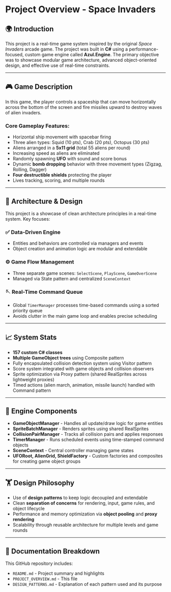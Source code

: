 # Project Overview - Space Invaders 

## 🌍 Introduction
This project is a real-time game system inspired by the original *Space Invaders* arcade game. The project was built in **C#** using a performance-focused, custom game engine called **Azul.Engine**. The primary objective was to showcase modular game architecture, advanced object-oriented design, and effective use of real-time constraints.

---

## 🎮 Game Description
In this game, the player controls a spaceship that can move horizontally across the bottom of the screen and fire missiles upward to destroy waves of alien invaders.

### Core Gameplay Features:
- Horizontal ship movement with spacebar firing
- Three alien types: Squid (10 pts), Crab (20 pts), Octopus (30 pts)
- Aliens arranged in a **5x11 grid** (total 55 aliens per round)
- Increasing speed as aliens are eliminated
- Randomly spawning **UFO** with sound and score bonus
- Dynamic **bomb dropping** behavior with three movement types (Zigzag, Rolling, Dagger)
- **Four destructible shields** protecting the player
- Lives tracking, scoring, and multiple rounds

---

## 🔄 Architecture & Design
This project is a showcase of clean architecture principles in a real-time system. Key focuses:

### ✅ Data-Driven Engine
- Entities and behaviors are controlled via managers and events
- Object creation and animation logic are modular and extendable

### ⚙️ Game Flow Management
- Three separate game scenes: `SelectScene`, `PlayScene`, `GameOverScene`
- Managed via State pattern and centralized `SceneContext`

### 🪡 Real-Time Command Queue
- Global `TimerManager` processes time-based commands using a sorted priority queue
- Avoids clutter in the main game loop and enables precise scheduling

---

## 📈 System Stats
- **157 custom C# classes**
- **Multiple GameObject trees** using Composite pattern
- Fully encapsulated collision detection system using Visitor pattern
- Score system integrated with game objects and collision observers
- Sprite optimization via Proxy pattern (shared RealSprites across lightweight proxies)
- Timed actions (alien march, animation, missile launch) handled with Command pattern

---

## 🚀 Engine Components
- **GameObjectManager** - Handles all update/draw logic for game entities
- **SpriteBatchManager** - Renders sprites using shared RealSprites
- **CollisionPairManager** - Tracks all collision pairs and applies responses
- **TimerManager** - Runs scheduled events using time-stamped command objects
- **SceneContext** - Central controller managing game states
- **UFORoot, AlienGrid, ShieldFactory** - Custom factories and composites for creating game object groups

---

## 🏋️ Design Philosophy
- Use of **design patterns** to keep logic decoupled and extendable
- Clean **separation of concerns** for rendering, input, game rules, and object lifecycle
- Performance and memory optimization via **object pooling** and **proxy rendering**
- Scalability through reusable architecture for multiple levels and game rounds

---

## 📖 Documentation Breakdown
This GitHub repository includes:
- `README.md` - Project summary and highlights
- `PROJECT_OVERVIEW.md` - This file
- `DESIGN_PATTERNS.md` - Explanation of each pattern used and its purpose
